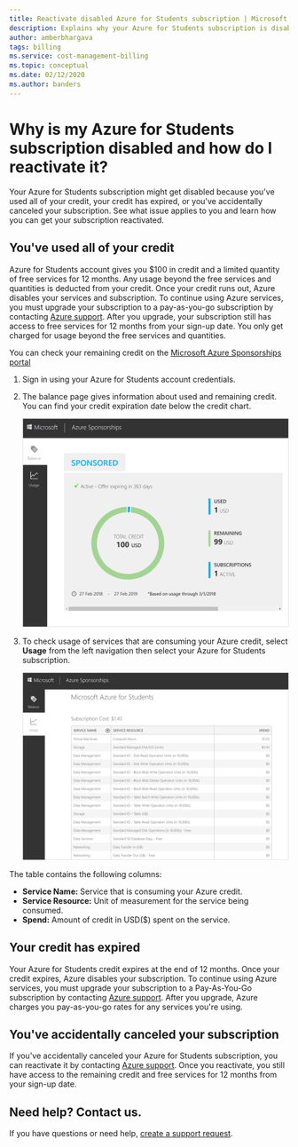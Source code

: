 ```yaml
---
title: Reactivate disabled Azure for Students subscription | Microsoft Docs
description: Explains why your Azure for Students subscription is disabled and how to reactivate it.
author: amberbhargava
tags: billing
ms.service: cost-management-billing
ms.topic: conceptual
ms.date: 02/12/2020
ms.author: banders
---
```

# Why is my Azure for Students subscription disabled and how do I reactivate it?

Your Azure for Students subscription might get disabled because you've used all of your credit, your credit has expired, or you've accidentally canceled your subscription. See what issue applies to you and learn how you can get your subscription reactivated.

## You've used all of your credit

Azure for Students account gives you $100 in credit and a limited quantity of free services for 12 months. Any usage beyond the free services and quantities is deducted from your credit. Once your credit runs out, Azure disables your services and subscription. To continue using Azure services, you must upgrade your subscription to a pay-as-you-go subscription by contacting [Azure support](https://portal.azure.com/?#blade/Microsoft_Azure_Support/HelpAndSupportBlade). After you upgrade, your subscription still has access to free services for 12 months from your sign-up date. You only get charged for usage beyond the free services and quantities.

You can check your remaining credit on the [Microsoft Azure Sponsorships portal](https://www.microsoftazuresponsorships.com/balance)

1. Sign in using your Azure for Students account credentials.
2. The balance page gives information about used and remaining credit. You can find your credit expiration date below the credit chart.  

    ![Screenshot that shows credit information for Azure for Students subscription](./media/azurestudents-subscription-disabled/azurestudents-credit-balance.png)

3. To check usage of services that are consuming your Azure credit, select **Usage** from the left navigation then select your Azure for Students subscription.

    ![Screenshot that shows usage information for Azure for Students credit](./media/azurestudents-subscription-disabled/azurestudents-credit-usage.png)

The table contains the following columns:

* **Service Name:** Service that is consuming your Azure credit.
* **Service Resource:** Unit of measurement for the service being consumed.
* **Spend:** Amount of credit in USD($) spent on the service.

## Your credit has expired

Your Azure for Students credit expires at the end of 12 months. Once your credit expires, Azure disables your subscription. To continue using Azure services, you must upgrade your subscription to a Pay-As-You-Go subscription by contacting [Azure support](https://portal.azure.com/?#blade/Microsoft_Azure_Support/HelpAndSupportBlade). After you upgrade, Azure charges you pay-as-you-go rates for any services you're using.

## You've accidentally canceled your subscription

If you've accidentally canceled your Azure for Students subscription, you can reactivate it by contacting [Azure support](https://portal.azure.com/?#blade/Microsoft_Azure_Support/HelpAndSupportBlade). Once you reactivate, you still have access to the remaining credit and free services for 12 months from your sign-up date.

## Need help? Contact us.

If you have questions or need help,  [create a support request](https://go.microsoft.com/fwlink/?linkid=2083458).
